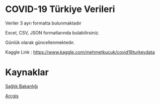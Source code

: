 # COVID-19 Türkiye Verileri


Veriler 3 ayrı formatta bulunmaktadır

Excel,
CSV,
JSON formatlarında bulabilirsiniz.

Günlük olarak güncellenmektedır.

Kaggle Link :  [https://www.kaggle.com/mehmetkucuk/covid19turkeydata ](https://gisanddata.maps.arcgis.com/apps/opsdashboard/index.html#/bda7594740fd40299423467b48e9ecf6)

# Kaynaklar

[Sağlık Bakanlığı](https://covid19.saglik.gov.tr)

[Arcgis](https://gisanddata.maps.arcgis.com/apps/opsdashboard/index.html#/bda7594740fd40299423467b48e9ecf6)